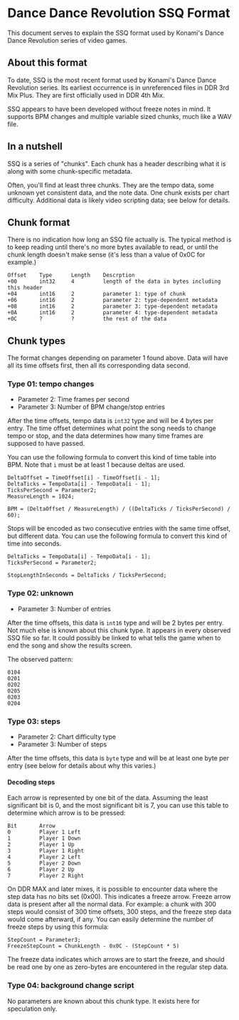 # Dance Dance Revolution SSQ Format

This document serves to explain the SSQ format used by Konami's Dance Dance
Revolution series of video games.

## About this format

To date, SSQ is the most recent format used by Konami's Dance Dance Revolution
series. Its earliest occurrence is in unreferenced files in DDR 3rd Mix Plus.
They are first officially used in DDR 4th Mix.

SSQ appears to have been developed without freeze notes in mind. It supports
BPM changes and multiple variable sized chunks, much like a WAV file.

## In a nutshell

SSQ is a series of "chunks". Each chunk has a header describing what it is
along with some chunk-specific metadata.

Often, you'll find at least three chunks. They are the tempo data, some
unknown yet consistent data, and the note data. One chunk exists per chart
difficulty. Additional data is likely video scripting data; see below for
details.

## Chunk format

There is no indication how long an SSQ file actually is. The typical method is
to keep reading until there's no more bytes available to read, or until the
chunk length doesn't make sense (it's less than a value of 0x0C for example.)

```
Offset    Type      Length    Descrption
+00       int32     4         length of the data in bytes including this header
+04       int16     2         parameter 1: type of chunk
+06       int16     2         parameter 2: type-dependent metadata
+08       int16     2         parameter 3: type-dependent metadata
+0A       int16     2         parameter 4: type-dependent metadata
+0C       ?         ?         the rest of the data
```

## Chunk types

The format changes depending on parameter 1 found above. Data will have all its
time offsets first, then all its corresponding data second.

### Type 01: tempo changes

- Parameter 2: Time frames per second
- Parameter 3: Number of BPM change/stop entries

After the time offsets, tempo data is `int32` type and will be 4 bytes per
entry. The time offset determines what point the song needs to change tempo
or stop, and the data determines how many time frames are supposed to have
passed.

You can use the following formula to convert this kind of time table into BPM.
Note that `i` must be at least 1 because deltas are used.

```
DeltaOffset = TimeOffset[i] - TimeOffset[i - 1];
DeltaTicks = TempoData[i] - TempoData[i - 1];
TicksPerSecond = Parameter2;
MeasureLength = 1024;

BPM = (DeltaOffset / MeasureLength) / ((DeltaTicks / TicksPerSecond) / 60);
```

Stops will be encoded as two consecutive entries with the same time offset, but
different data. You can use the following formula to convert this kind of
time into seconds.

```
DeltaTicks = TempoData[i] - TempoData[i - 1];
TicksPerSecond = Parameter2;

StopLengthInSeconds = DeltaTicks / TicksPerSecond;
```

### Type 02: unknown

- Parameter 3: Number of entries

After the time offsets, this data is `int16` type and will be 2 bytes per
entry. Not much else is known about this chunk type. It appears in every
observed SSQ file so far. It could possibly be linked to what tells the game
when to end the song and show the results screen.

The observed pattern:
```
0104
0201
0202
0205
0203
0204
```

### Type 03: steps

- Parameter 2: Chart difficulty type
- Parameter 3: Number of steps

After the time offsets, this data is `byte` type and will be at least one byte
per entry (see below for details about why this varies.)

#### Decoding steps

Each arrow is represented by one bit of the data. Assuming the least
significant bit is 0, and the most significant bit is 7, you can use this table
to determine which arrow is to be pressed:

```
Bit       Arrow
0         Player 1 Left
1         Player 1 Down
2         Player 1 Up
3         Player 1 Right
4         Player 2 Left
5         Player 2 Down
6         Player 2 Up
7         Player 2 Right
```

On DDR MAX and later mixes, it is possible to encounter data where the step
data has no bits set (0x00). This indicates a freeze arrow. Freeze arrow data
is present after all the normal data. For example: a chunk with 300 steps would
consist of 300 time offsets, 300 steps, and the freeze step data would come
afterward, if any. You can easily determine the number of freeze steps by using
this formula:

```
StepCount = Parameter3;
FreezeStepCount = ChunkLength - 0x0C - (StepCount * 5)
```

The freeze data indicates which arrows are to start the freeze, and should be
read one by one as zero-bytes are encountered in the regular step data.

### Type 04: background change script

No parameters are known about this chunk type. It exists here for speculation
only.
